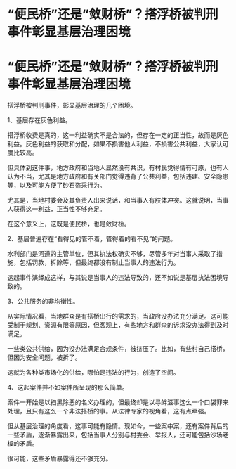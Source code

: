# “便民桥”还是“敛财桥”？搭浮桥被判刑事件彰显基层治理困境

# “便民桥”还是“敛财桥”？搭浮桥被判刑事件彰显基层治理困境

搭浮桥被判刑事件，彰显基层治理的几个困境。

1、基层存在灰色利益。

搭浮桥收费是真的，这一利益确实不是合法的，但存在一定的正当性，故而是灰色利益。灰色利益的获取和分配，如果不损害他人利益，不损害公共利益，大家认可度比较高。

但具体到这件事，地方政府和当地人显然没有共识，有村民觉得情有可原，也有人认为不当，尤其是地方政府和有关部门觉得违背了公共利益，包括违建、安全隐患等，以及可能方便了砂石盗采行为。

尤其是，当地村委会及其负责人出来说话，和当事人有肢体冲突。这就说明，当事人获得这一利益，正当性不够充足。

在这个意义上，这既是便民桥，也是敛财桥。

2、基层普遍存在“看得见的管不着，管得着的看不见”的问题。

水利部门是河道的主管单位，但其执法权确实不够，尽管多年对当事人采取了措施，包括罚款，拆除等，但最终都没有制止当事人的违法行为。

这起事件演绎成这样，与其说是当事人的违法导致的，还不如说是基层执法困境导致的。

3、公共服务的非均衡性。

从实际情况看，当地群众是有搭桥出行的需求的，当政府没办法充分满足。这可能受制于规划、资源有限等原因，但客观上，有些地方和群众的诉求没办法得到及时满足。

一些类公共供给，因为没办法满足合规条件，被挤压了。比如，有些村自己搭桥，但因为安全问题，被拆了。

这就为各种类市场化的供给，哪怕是违法的行为，创造了空间。

4、这起案件并不如案件所呈现的那么简单。

案件一开始是以扫黑除恶的名义办理的，但最终却是以寻衅滋事这么一个口袋罪来处理，且只有这么一个非法搭桥的事。从法律专家的视角看，这有点牵强。

但从基层治理的角度看，这事可能有隐情。现如今，一些案中案，还有案件背后的一些矛盾，逐渐暴露出来，包括当事人分别与村委会、举报人，还可能包括沙场老板的矛盾。

很可能，这些矛盾暴露得还不够充分。

